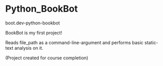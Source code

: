 # Python_BookBot
boot.dev-python-bookbot

BookBot is my first project!

Reads file_path as a command-line-argument and performs basic static-text analysis on it.

(Project created for course completion)
